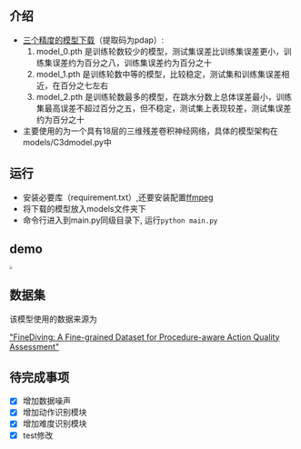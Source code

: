 
## 介绍

- [三个精度的模型下载](https://pan.baidu.com/s/1Y-THpfuIqLnZTvaCKRvgKg?pwd=pdap)（提取码为pdap）:
  1. model_0.pth 是训练轮数较少的模型，测试集误差比训练集误差更小，训练集误差约为百分之八，训练集误差约为百分之十
  2. model_1.pth 是训练轮数中等的模型，比较稳定，测试集和训练集误差相近，在百分之七左右
  3. model_2.pth 是训练轮数最多的模型，在跳水分数上总体误差最小，训练集最高误差不超过百分之五，但不稳定，测试集上表现较差，测试集误差约为百分之十
- 主要使用的为一个具有18层的三维残差卷积神经网络，具体的模型架构在models/C3dmodel.py中
## 运行

- 安装必要库（requirement.txt）,还要安装配置[ffmpeg](https://github.com/FutaAlice/ffmpeg-static-libs/releases)
- 将下载的模型放入models文件夹下
- 命令行进入到main.py同级目录下, 运行`python main.py`

## demo

<img src="./example/demo.bmp" style="zoom:33%;" />

## 数据集
该模型使用的数据来源为

["FineDiving: A Fine-grained Dataset for Procedure-aware Action Quality Assessment"](https://finediving.ivg-research.xyz/)
## 待完成事项

* [X] 增加数据噪声
* [X] 增加动作识别模块
* [X] 增加难度识别模块
* [X] test修改
